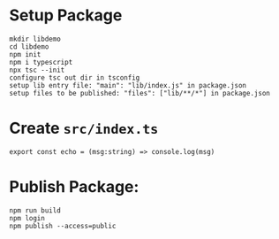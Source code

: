 # Setup Package
    mkdir libdemo
    cd libdemo
    npm init
    npm i typescript
    npx tsc --init
    configure tsc out dir in tsconfig
    setup lib entry file: "main": "lib/index.js" in package.json
    setup files to be published: "files": ["lib/**/*"] in package.json

# Create `src/index.ts`
    export const echo = (msg:string) => console.log(msg)

# Publish Package: 
    npm run build
    npm login
    npm publish --access=public